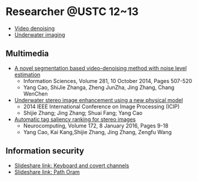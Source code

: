 # Researcher @USTC 12\~13

* [Video denoising](research_papers.md#video-denoising)
* [Underwater imaging](research_papers.md#underwater-imaging)

## Multimedia
* [A novel segmentation based video-denoising method with noise level estimation](https://www.sciencedirect.com/science/article/abs/pii/S0020025514005830?via%3Dihub)
  * Information Sciences, Volume 281, 10 October 2014, Pages 507-520
  * Yang Cao, ShiJie Zhanga, Zheng JunZha, Jing Zhang, Chang WenChen
* [Underwater stereo image enhancement using a new physical model](https://ieeexplore.ieee.org/document/7026097)
  * 2014 IEEE International Conference on Image Processing (ICIP)
  * Shijie Zhang; Jing Zhang; Shuai Fang; Yang Cao
* [Automatic tag saliency ranking for stereo images](https://www.sciencedirect.com/science/article/abs/pii/S0925231215006049)
  * Neurocomputing, Volume 172, 8 January 2016, Pages 9-18
  * Yang Cao, Kai Kang,Shijie Zhang, Jing Zhang, Zengfu Wang

## Information security

* [Slideshare link: Keyboard and covert channels](https://www.slideshare.net/ShijieZhang2/keyboard-covert-channels)
* [Slideshare link: Path Oram](https://www.slideshare.net/ShijieZhang2/path-oram)

